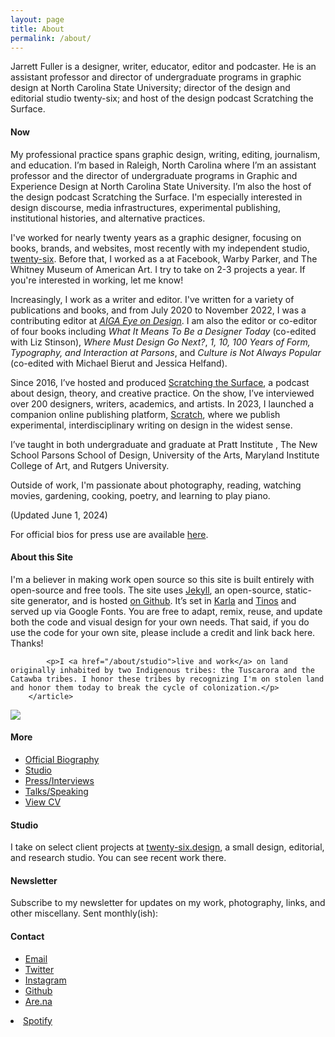 ```yaml
---
layout: page
title: About
permalink: /about/
---
```


<div class="about-intro"><p>Jarrett Fuller is a designer, writer, educator, editor and podcaster. He is an assistant professor and director of undergraduate programs in graphic design at North Carolina State University; director of the design and editorial studio twenty-six; and host of the design podcast Scratching the Surface. </p></div>

<div class="profile">
<div class="text">

<!--
<div class="profile_section">
<h4>Short Biography (100 words)</h4>
<article><p>Jarrett Fuller is a designer, writer, educator, editor and podcaster. He is an assistant professor of graphic design at North Carolina State University; contributing editor at AIGA Eye On Design; director of twenty-six, a multidisciplinary design and editorial studio; and hosts the design podcast Scratching the Surface. He previously worked as a designer at Facebook, Warby Parker, and The Whitney Museum of American Art. He received his BFA in graphic design from Kutztown University and his MFA in graphic design and critical studies from Maryland Institute College of Art.</p>
</article>
</div>
-->

<div class="profile_section">
<h4>Now</h4>
<article><p>My professional practice spans graphic design, writing, editing, journalism, and education. I’m based in Raleigh, North Carolina where I’m an assistant professor and the director of undergraduate programs in Graphic and Experience Design at North Carolina State University. I’m also the host of the design podcast Scratching the Surface. I'm especially interested in design discourse, media infrastructures, experimental publishing, institutional histories, and alternative practices.</p>

<p>I've worked for nearly twenty years as a graphic designer, focusing on books, brands, and websites, most recently with my independent studio, <a href="http://www.twenty-six.design">twenty-six</a>. Before that, I worked as a at Facebook, Warby Parker, and The Whitney Museum of American Art. I try to take on 2-3 projects a year. If you're interested in working, let me know! </p>

<p>Increasingly, I work as a writer and editor. I've written for a variety of publications and books, and from July 2020 to November 2022, I was a contributing editor at <a href="http://eyeondesign.aiga.org"><i>AIGA Eye on Design</i></a>. I am also the editor or co-editor of four books including <i>What It Means To Be a Designer Today</i> (co-edited with Liz Stinson), <i>Where Must Design Go Next?</i>,  <i>1, 10, 100 Years of Form, Typography, and Interaction at Parsons</i>, and <i>Culture is Not Always Popular</i> (co-edited with Michael Bierut and Jessica Helfand). </p>

<p>Since 2016, I’ve hosted and produced <a href="http://www.scratchingthesurface.fm">Scratching the Surface</a>, a podcast about design, theory, and creative practice. On the show, I’ve interviewed over 200 designers, writers, academics, and artists. In 2023, I launched a companion online publishing platform, <a href="http://www.scratchingthesurface.fm/stories">Scratch</a>, where we publish experimental, interdisciplinary writing on design in the widest sense.</p>

<p>I’ve taught in both undergraduate and graduate at Pratt Institute , The New School Parsons School of Design, University of the Arts, Maryland Institute College of Art, and Rutgers University.</p>

<p>Outside of work, I'm passionate about photography, reading, watching movies, gardening, cooking, poetry, and learning to play piano.</p>

<p>(Updated June 1, 2024)</p>

<p> For official bios for press use are available <a href="/about/bios">here</a>.</p>
</article>
</div>

<div class="profile_section">
    <h4>About this Site</h4>
        <article>
            <p>I'm a believer in making work open source so this site is built entirely with open-source and free tools. The site uses <a href="https://jekyllrb.com">Jekyll</a>, an open-source, static-site generator, and is hosted <a href="https://github.com/jarrettfuller/jarrettfuller.github.io">on Github</a>. It’s set in <a href="https://fonts.google.com/specimen/Karla">Karla</a> and <a href="https://fonts.google.com/specimen/Tinos">Tinos</a> and served up via Google Fonts. You are free to adapt, remix, reuse, and update both the code and visual design for your own needs. That said, if you do use the code for your own site, please include a credit and link back here. Thanks!</p>

            <p>I <a href="/about/studio">live and work</a> on land originally inhabited by two Indigenous tribes: the Tuscarora and the Catawba tribes. I honor these tribes by recognizing I'm on stolen land and honor them today to break the cycle of colonization.</p>
        </article>
</div>

</div>

<sidebar>
        <img src="/images/jf-portrait-2019.jpg" class="portrait">

<h4>More</h4>
         <p><ul>
            <li><a href="/about/bios">Official Biography</a></li>
                <li><a href="/about/studio">Studio</a></li>
        <li><a href="/about/press">Press/Interviews</a></li>
            <li><a href="/about/talks">Talks/Speaking</a></li>
            <li><a href="https://docs.google.com/document/d/1ZYmCwEPwgzn7XtCpVJmmxTG15Z5Ws38lkGUUVfoHmPo/edit?usp=sharing">View CV</a></li>
                    </ul>
                </p>

<h4>Studio</h4>
                <p>I take on select client projects at <a href="http://twenty-six.design">twenty-six.design</a>, a small design, editorial, and research studio. You can see recent work there.
                    </p>

<h4>Newsletter</h4>
<p>Subscribe to my newsletter for updates on my work, photography, links, and other miscellany. Sent monthly(ish):</p>

<div id="custom-substack-embed"></div>

<script>
  window.CustomSubstackWidget = {
    substackUrl: "jarrettfuller.substack.com",
    placeholder: "example@gmail.com",
    buttonText: "Subscribe",
    theme: "custom",
    colors: {
      primary: "#000000",
      input: "#FFFFFF",
      email: "#000000",
      text: "#FFFFFF",
    }
  };
</script>
<script src="https://substackapi.com/widget.js" async></script>



<!--
<form
  action="https://buttondown.email/api/emails/embed-subscribe/jarrettfuller"
  method="post"
  target="popupwindow"
  onsubmit="window.open('https://buttondown.email/jarrettfuller', 'popupwindow')"
  class="embeddable-buttondown-form"
>
  <input type="email" name="email" id="bd-email">
  <input type="hidden" value="1" name="embed">
  <input type="submit" value="Subscribe">
  <p>
  </p>
</form>
-->


<h4>Contact</h4>
        <p><ul>
            <li><a href="mailto:jarrettfuller@gmail.com">Email</a></li>
            <li><a href="http://www.twitter.com/jarrettfuller">Twitter</a></li>
            <li><a href="http://www.instagram.com/jarrettfuller">Instagram</a></li>
            <li><a href="https://github.com/jarrettfuller">Github</a></li><li><a href="https://are.na/jarrett-fuller">Are.na</a></li></ul>
<!--                                        <li><a href="https://www.flickr.com/photos/jarrettfuller/">Flickr</a></li>-->
            <li><a href="https://open.spotify.com/user/jarrettfuller">Spotify</a></li>
                    </p>


</sidebar>
</div>

